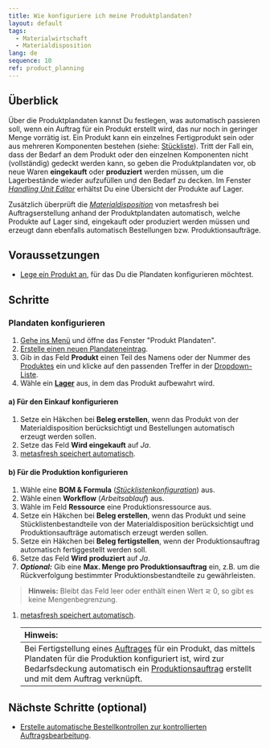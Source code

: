 ```yaml
---
title: Wie konfiguriere ich meine Produktplandaten?
layout: default
tags:
  - Materialwirtschaft
  - Materialdisposition
lang: de
sequence: 10
ref: product_planning
---
```


## Überblick
Über die Produktplandaten kannst Du festlegen, was automatisch passieren soll, wenn ein Auftrag für ein Produkt erstellt wird, das nur noch in geringer Menge vorrätig ist. Ein Produkt kann ein einzelnes Fertigprodukt sein oder aus mehreren Komponenten bestehen (siehe: [Stückliste](Stueckliste_erstellen)). Tritt der Fall ein, dass der Bedarf an dem Produkt oder den einzelnen Komponenten nicht (vollständig) gedeckt werden kann, so geben die Produktplandaten vor, ob neue Waren **eingekauft** oder **produziert** werden müssen, um die Lagerbestände wieder aufzufüllen und den Bedarf zu decken. Im Fenster [*Handling Unit Editor*](Menu) erhältst Du eine Übersicht der Produkte auf Lager.

Zusätzlich überprüft die [*Materialdisposition*](Materialdisposition_Grundlagen) von metasfresh bei Auftragserstellung anhand der Produktplandaten automatisch, welche Produkte auf Lager sind, eingekauft oder produziert werden müssen und erzeugt dann ebenfalls automatisch Bestellungen bzw. Produktionsaufträge.

## Voraussetzungen
- [Lege ein Produkt an](NeuesProdukt), für das Du die Plandaten konfigurieren möchtest.

## Schritte

### Plandaten konfigurieren
1. [Gehe ins Menü](Menu) und öffne das Fenster "Produkt Plandaten".
1. [Erstelle einen neuen Plandateneintrag](Neuer_Datensatz_Fenster_Webui).
1. Gib in das Feld **Produkt** einen Teil des Namens oder der Nummer des [Produktes](NeuesProdukt) ein und klicke auf den passenden Treffer in der <a href="Keyboard_Shortcuts_Liste#dropdown" title="Dynamisches Suchfeld (Autocomplete)">Dropdown-Liste</a>.
1. Wähle ein [**Lager**](Neues_Lager_anlegen) aus, in dem das Produkt aufbewahrt wird.

#### a) Für den Einkauf konfigurieren
1. Setze ein Häkchen bei **Beleg erstellen**, wenn das Produkt von der Materialdisposition berücksichtigt und Bestellungen automatisch erzeugt werden sollen.
1. Setze das Feld **Wird eingekauft** auf *Ja*.
1. [metasfresh speichert automatisch](Speicheranzeige).

#### b) Für die Produktion konfigurieren
1. Wähle eine **BOM & Formula** ([*Stücklistenkonfiguration*](Stueckliste_erstellen)) aus.
1. Wähle einen **Workflow** (*Arbeitsablauf*) aus.
1. Wähle im Feld **Ressource** eine Produktionsressource aus.
1. Setze ein Häkchen bei **Beleg erstellen**, wenn das Produkt und seine Stücklistenbestandteile von der Materialdisposition berücksichtigt und Produktionsaufträge automatisch erzeugt werden sollen.
1. Setze ein Häkchen bei **Beleg fertigstellen**, wenn der Produktionsauftrag automatisch fertiggestellt werden soll.
1. Setze das Feld **Wird produziert** auf *Ja*.
1. ***Optional:*** Gib eine **Max. Menge pro Produktionsauftrag** ein, z.B. um die Rückverfolgung bestimmter Produktionsbestandteile zu gewährleisten.
 >**Hinweis:** Bleibt das Feld leer oder enthält einen Wert &#8924; 0, so gibt es keine Mengenbegrenzung.

1. [metasfresh speichert automatisch](Speicheranzeige).

    | **Hinweis:** |
    | :--- |
    | Bei Fertigstellung eines [Auftrages](Auftrag_erfassen) für ein Produkt, das mittels Plandaten für die Produktion konfiguriert ist, wird zur Bedarfsdeckung automatisch ein [Produktionsauftrag](NeuerProduktionsauftrag) erstellt und mit dem Auftrag verknüpft. |

## Nächste Schritte (optional)
- [Erstelle automatische Bestellkontrollen zur kontrollierten Auftragsbearbeitung](Automatische_Bestellkontrollen).
